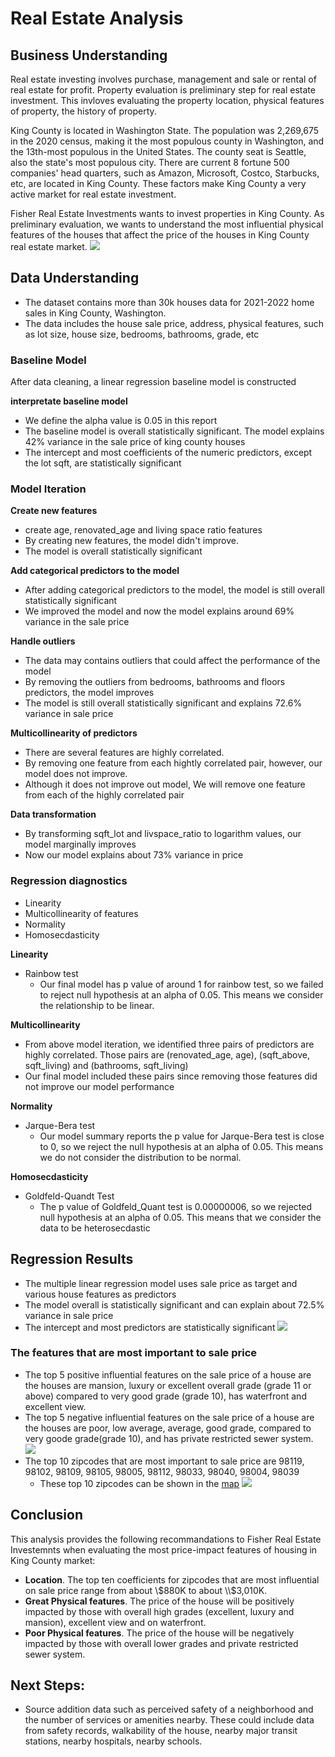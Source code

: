# Real Estate Analysis
## Business Understanding
Real estate investing involves purchase, management and sale or rental of real estate for profit. Property evaluation is preliminary step for real estate investment. This invloves evaluating the property location, physical features of property, the history of property.

King County is located in Washington State. The population was 2,269,675 in the 2020 census, making it the most populous county in Washington, and the 13th-most populous in the United States. The county seat is Seattle, also the state's most populous city. There are current 8 fortune 500 companies' head quarters, such as Amazon, Microsoft, Costco, Starbucks, etc,  are located in King County. These factors make King County a very active market for real estate investment.

Fisher Real Estate Investments wants to invest properties in King County. As preliminary evaluation, we wants to understand the most influential physical features of the houses that affect the price of the houses in King County real estate market. 
![](./images/seattle.jpg)
## Data Understanding
- The dataset contains more than 30k houses data for 2021-2022 home sales in King County, Washington.
- The data includes the house sale price, address, physical features, such as lot size, house size, bedrooms, bathrooms, grade, etc
### Baseline Model
After data cleaning, a linear regression baseline model is constructed

**interpretate baseline model**
- We define the alpha value is 0.05 in this report
- The baseline model is overall statistically significant. The model explains 42% variance in the sale price of king county houses
- The intercept and most coefficients of the numeric predictors, except the lot sqft, are statistically significant
### Model Iteration

**Create new features**
- create age, renovated_age and living space ratio features
- By creating new features, the model didn't improve.
- The model is overall statistically significant

**Add categorical predictors to the model**
- After adding categorical predictors to the model, the model is still overall statistically significant
- We improved the model and now the model explains around 69% variance in the sale price

**Handle outliers**
- The data may contains outliers that could affect the performance of the model
- By removing the outliers from bedrooms, bathrooms and floors predictors, the model improves
- The model is still overall statistically significant and explains 72.6% variance in sale price

**Multicollinearity of predictors**
- There are several features are highly correlated.
- By removing one feature from each hightly correlated pair, however, our model does not improve.
- Although it does not improve out model, We will remove one feature from each of the highly correlated pair

**Data transformation**
- By transforming sqft_lot and livspace_ratio to logarithm values, our model marginally improves
- Now our model explains about 73% variance in price
### Regression diagnostics
- Linearity
- Multicollinearity of features
- Normality
- Homosecdasticity

**Linearity**
- Rainbow test
    - Our final model has p value of around 1 for rainbow test, so we failed to reject null hypothesis at an alpha of 0.05. This means we consider the relationship to be linear.

**Multicollinearity**
- From above model iteration, we identified three pairs of predictors are highly correlated. Those pairs are (renovated_age, age), (sqft_above, sqft_living) and (bathrooms, sqft_living)
- Our final model included these pairs since removing those features did not improve our model performance

**Normality**
- Jarque-Bera test
    - Our model summary reports the p value for Jarque-Bera test is close to 0, so we reject the null hypothesis at an alpha of 0.05. This means we do not consider the distribution to be normal.

**Homosecdasticity**
- Goldfeld-Quandt Test
    - The p value of Goldfeld_Quant test is 0.00000006, so we rejected null hypothesis at an alpha of 0.05. This means that we consider the data to be heterosecdastic
## Regression Results
- The multiple linear regression model uses sale price as target and various house features as predictors
- The model overall is statistically significant and can explain about 72.5% variance in sale price
- The intercept and most predictors are statistically significant
![](./images/model_results.png)
### The features that are most important to sale price
- The top 5 positive influential features on the sale price of a house are the houses are mansion, luxury or excellent overall grade (grade 11 or above) compared to very good grade (grade 10), has waterfront and excellent view.
- The top 5 negative influential features on the sale price of a house are the houses are poor, low average, average, good grade, compared to very goode grade(grade 10), and has private restricted sewer system.
![](./images/physical_features.png)
- The top 10 zipcodes that are most important to sale price are 98119, 98102, 98109, 98105, 98005, 98112, 98033, 98040, 98004, 98039
  - These top 10 zipcodes can be shown in the [map](https://www.randymajors.com/p/customgmap.html?zips=98119,98102,98109,98105,98005,98112,98033,98040,98004,98039&zipboundary=show&title=Top+10+Zipcodes)
![](./images/top_10_zipcodes.png)
## Conclusion
This analysis provides the following recommandations to Fisher Real Estate Investemnts when evaluating the most price-impact features of housing in King County market:
- **Location**. The top ten coefficients for zipcodes that are most influential on sale price range from about \\$880K to about \\$3,010K.
- **Great Physical features**. The price of the house will be positively impacted by those with overall high grades (excellent, luxury and mansion), excellent view and on waterfront.
- **Poor Physical features**. The price of the house will be negatively impacted by those with overall lower grades and private restricted sewer system.
## Next Steps:
- Source addition data such as perceived safety of a neighborhood and the number of services or amenities nearby. These could include data from safety records, walkability of the house, nearby major transit stations, nearby hospitals, nearby schools.
